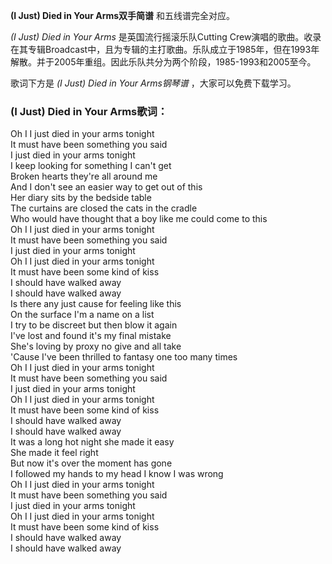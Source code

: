 

**(I Just) Died in Your Arms双手简谱** 和五线谱完全对应。

_(I Just) Died in Your Arms_ 是英国流行摇滚乐队Cutting
Crew演唱的歌曲。收录在其专辑Broadcast中，且为专辑的主打歌曲。乐队成立于1985年，但在1993年解散。并于2005年重组。因此乐队共分为两个阶段，1985-1993和2005至今。

歌词下方是 _(I Just) Died in Your Arms钢琴谱_ ，大家可以免费下载学习。

### (I Just) Died in Your Arms歌词：

Oh I I just died in your arms tonight  
It must have been something you said  
I just died in your arms tonight  
I keep looking for something I can't get  
Broken hearts they're all around me  
And I don't see an easier way to get out of this  
Her diary sits by the bedside table  
The curtains are closed the cats in the cradle  
Who would have thought that a boy like me could come to this  
Oh I I just died in your arms tonight  
It must have been something you said  
I just died in your arms tonight  
Oh I I just died in your arms tonight  
It must have been some kind of kiss  
I should have walked away  
I should have walked away  
Is there any just cause for feeling like this  
On the surface I'm a name on a list  
I try to be discreet but then blow it again  
I've lost and found it's my final mistake  
She's loving by proxy no give and all take  
'Cause I've been thrilled to fantasy one too many times  
Oh I I just died in your arms tonight  
It must have been something you said  
I just died in your arms tonight  
Oh I I just died in your arms tonight  
It must have been some kind of kiss  
I should have walked away  
I should have walked away  
It was a long hot night she made it easy  
She made it feel right  
But now it's over the moment has gone  
I followed my hands to my head I know I was wrong  
Oh I I just died in your arms tonight  
It must have been something you said  
I just died in your arms tonight  
Oh I I just died in your arms tonight  
It must have been some kind of kiss  
I should have walked away  
I should have walked away

